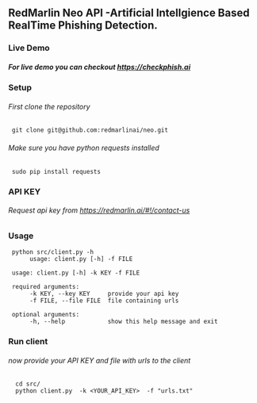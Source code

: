 ## RedMarlin Neo API -Artificial Intellgience Based RealTime Phishing Detection.

### Live Demo
##### For live demo you can checkout https://checkphish.ai

### Setup
###### First clone the repository
     git clone git@github.com:redmarlinai/neo.git

###### Make sure you have python requests installed
     sudo pip install requests

### API KEY
###### Request api key from https://redmarlin.ai/#!/contact-us
      
        
### Usage
     python src/client.py -h
          usage: client.py [-h] -f FILE

     usage: client.py [-h] -k KEY -f FILE
     
     required arguments:
          -k KEY, --key KEY     provide your api key
          -f FILE, --file FILE  file containing urls
          
     optional arguments:
          -h, --help            show this help message and exit
  


###  Run client     
###### now provide your API KEY and  file with urls to the client
      cd src/
      python client.py  -k <YOUR_API_KEY>  -f "urls.txt"
      

